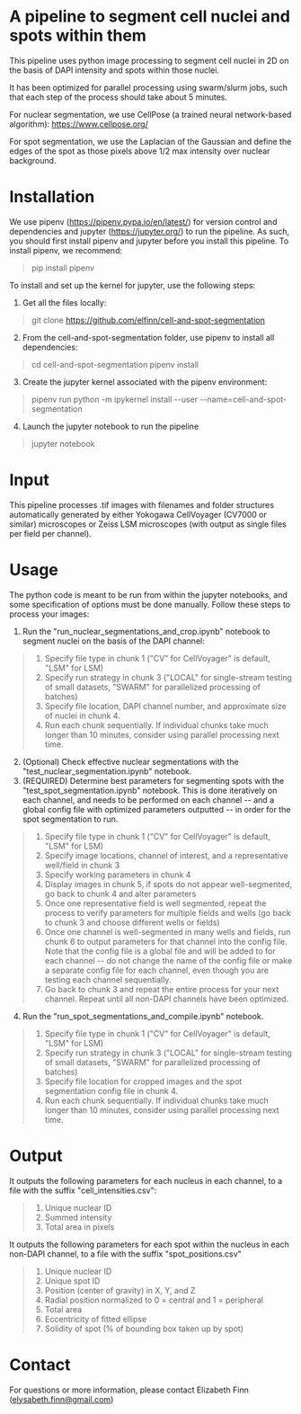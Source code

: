 # A pipeline to segment cell nuclei and spots within them

This pipeline uses python image processing to segment cell nuclei in 2D on the basis of DAPI intensity and spots within those nuclei.

It has been optimized for parallel processing using swarm/slurm jobs, such that each step of the process should take about 5 minutes.

For nuclear segmentation, we use CellPose (a trained neural network-based algorithm): https://www.cellpose.org/

For spot segmentation, we use the Laplacian of the Gaussian and define the edges of the spot as those pixels above 1/2 max intensity over nuclear background.

# Installation

We use pipenv (https://pipenv.pypa.io/en/latest/) for version control and dependencies and jupyter (https://jupyter.org/) to run the pipeline. As such, you should 
first install pipenv and jupyter before you install this pipeline. To install pipenv, we recommend:
> pip install pipenv

To install and set up the kernel for jupyter, use the following steps:
1. Get all the files locally:
> git clone https://github.com/elfinn/cell-and-spot-segmentation
2. From the cell-and-spot-segmentation folder, use pipenv to install all dependencies:
> cd cell-and-spot-segmentation
> pipenv install
3. Create the jupyter kernel associated with the pipenv environment:
> pipenv run python -m ipykernel install --user --name=cell-and-spot-segmentation
4. Launch the jupyter notebook to run the pipeline
> jupyter notebook

# Input

This pipeline processes .tif images with filenames and folder structures automatically generated by either Yokogawa CellVoyager (CV7000 or similar) 
microscopes or Zeiss LSM microscopes (with output as single files per field per channel).

# Usage

The python code is meant to be run from within the jupyter notebooks, and some specification of options must be done manually. Follow these steps to process your images:

1. Run the "run_nuclear_segmentations_and_crop.ipynb" notebook to segment nuclei on the basis of the DAPI channel:
> 1. Specify file type in chunk 1 ("CV" for CellVoyager" is default, "LSM" for LSM)
> 2. Specify run strategy in chunk 3 ("LOCAL" for single-stream testing of small datasets, "SWARM" for parallelized processing of batches)
> 3. Specify file location, DAPI channel number, and approximate size of nuclei in chunk 4. 
> 4. Run each chunk sequentially. If individual chunks take much longer than 10 minutes, consider using parallel processing next time. 
2. (Optional) Check effective nuclear segmentations with the "test_nuclear_segmentation.ipynb" notebook.
3. (REQUIRED) Determine best parameters for segmenting spots with the "test_spot_segmentation.ipynb" notebook. This is done iteratively on each channel, 
and needs to be performed on each channel -- and a global config file with optimized parameters outputted -- in order for the spot segmentation to run.
> 1. Specify file type in chunk 1 ("CV" for CellVoyager" is default, "LSM" for LSM)
> 2. Specify image locations, channel of interest, and a representative well/field in chunk 3
> 3. Specify working parameters in chunk 4
> 4. Display images in chunk 5, if spots do not appear well-segmented, go back to chunk 4 and alter parameters
> 5. Once one representative field is well segmented, repeat the process to verify parameters for multiple fields and wells (go back to chunk 3 and choose 
> different wells or fields)
> 6. Once one channel is well-segmented in many wells and fields, run chunk 6 to output parameters for that channel into the config file. Note that the config
> file is a global file and will be added to for each channel -- do not change the name of the config file or make a separate config file for each channel, 
> even though you are testing each channel sequentially.
> 7. Go back to chunk 3 and repeat the entire process for your next channel. Repeat until all non-DAPI channels have been optimized. 
4. Run the "run_spot_segmentations_and_compile.ipynb" notebook.
> 1. Specify file type in chunk 1 ("CV" for CellVoyager" is default, "LSM" for LSM)
> 2. Specify run strategy in chunk 3 ("LOCAL" for single-stream testing of small datasets, "SWARM" for parallelized processing of batches)
> 3. Specify file location for cropped images and the spot segmentation config file in chunk 4. 
> 4. Run each chunk sequentially. If individual chunks take much longer than 10 minutes, consider using parallel processing next time. 

# Output

It outputs the following parameters for each nucleus in each channel, to a file with the suffix "cell_intensities.csv": 
>1. Unique nuclear ID
>2. Summed intensity
>3. Total area in pixels
  
It outputs the following parameters for each spot within the nucleus in each non-DAPI channel, to a file with the suffix "spot_positions.csv"
>1. Unique nuclear ID
>2. Unique spot ID
>3. Position (center of gravity) in X, Y, and Z
>4. Radial position normalized to 0 = central and 1 = peripheral
>5. Total area
>6. Eccentricity of fitted ellipse 
>7. Solidity of spot (% of bounding box taken up by spot)

# Contact

For questions or more information, please contact Elizabeth Finn (elysabeth.finn@gmail.com)
  
